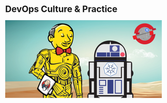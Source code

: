 # DevOps Culture & Practice

![jenkins-crio-ocp-star-wars-kubes](./images/jenkins-crio-ocp-star-wars-kubes.png)


